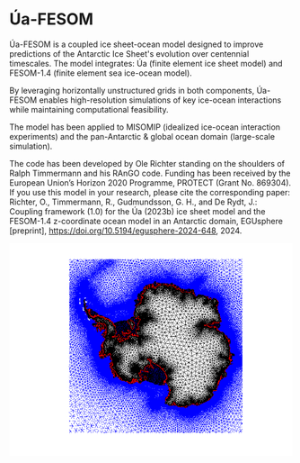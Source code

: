 # Úa-FESOM
Úa-FESOM is a coupled ice sheet-ocean model designed to improve predictions of the Antarctic Ice Sheet's evolution over centennial timescales. The model integrates: Úa (finite element ice sheet model) and
FESOM-1.4 (finite element sea ice-ocean model).

By leveraging horizontally unstructured grids in both components, Úa-FESOM enables high-resolution simulations of key ice-ocean interactions while maintaining computational feasibility.

The model has been applied to MISOMIP (idealized ice-ocean interaction experiments) and the pan-Antarctic & global ocean domain (large-scale simulation).

The code has been developed by Ole Richter standing on the shoulders of Ralph Timmermann and his RAnGO code. Funding has been received by the European Union’s Horizon 2020 Programme, PROTECT (Grant No. 869304). If you use this model in your research, please cite the corresponding paper: Richter, O., Timmermann, R., Gudmundsson, G. H., and De Rydt, J.: Coupling framework (1.0) for the Úa (2023b) ice sheet model and the FESOM-1.4 z-coordinate ocean model in an Antarctic domain, EGUsphere [preprint], https://doi.org/10.5194/egusphere-2024-648, 2024.


![Alt text](meshTotal.png)
